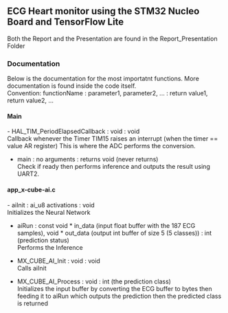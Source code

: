 <h2>ECG Heart monitor using the STM32 Nucleo Board and TensorFlow Lite</h2>
Both the Report and the Presentation are found in the Report_Presentation Folder
<br>
<h3>Documentation</h3>
Below is the documentation for the most importatnt functions. More documentation is found inside the code itself.
<br>
Convention: functionName : parameter1, parameter2, ... : return value1, return value2, ... <br>
<h4>Main</h4>
- HAL_TIM_PeriodElapsedCallback : void : void <br>
Callback whenever the Timer TIM15 raises an interrupt (when the timer == value AR register)
This is where the ADC performs the conversion.

- main : no arguments : returns void (never returns) <br>
Check if ready then performs inference and outputs the result using UART2.

<h4>app_x-cube-ai.c</h4>
- aiInit : ai_u8 activations : void <br>
Initializes the Neural Network

- aiRun : const void * in_data (input float buffer with the 187 ECG samples), void * out_data (output int buffer of size 5 (5 classes)) : int (prediction status) <br>
Performs the Inference

- MX_CUBE_AI_Init : void : void <br>
Calls aiInit

- MX_CUBE_AI_Process : void : int (the prediction class) <br>
Initializes the input buffer by converting the ECG buffer to bytes then feeding it to aiRun which outputs the prediction then the predicted class is returned